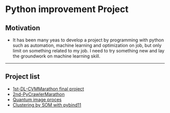# **Python improvement Project**
  ## **Motivation**
  - It has been many yeas to develop a project by programming with python such as automation, machine learning and optimization on job, but only limit on something related to my job. I need to try something new and lay the groundwork on machine learning skill.  
----
  ## **Project list**
  - [1st-DL-CVMMarathon final project](https://github.com/double1010x2/python/tree/master/ML/RCNN/yolov3/)
  - [2nd-PyCrawlerMarathon](https://github.com/double1010x2/python/tree/master/2nd-PyCrawlerMarathon)
  - [Quantum image proces](https://github.com/double1010x2/python/tree/master/QuantumComputing/)
  - [Clustering by SOM with pybind11](https://github.com/double1010x2/python/tree/master/ML/Clustering/SOM)
